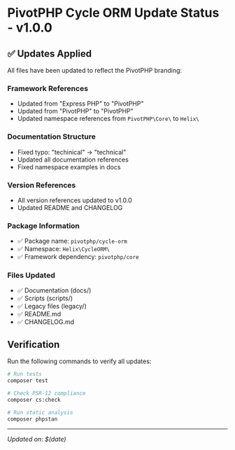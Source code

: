 # PivotPHP Cycle ORM Update Status - v1.0.0

## ✅ Updates Applied

All files have been updated to reflect the PivotPHP branding:

### Framework References
- Updated from "Express PHP" to "PivotPHP"
- Updated from "PivotPHP" to "PivotPHP"
- Updated namespace references from `PivotPHP\Core\` to `Helix\`

### Documentation Structure
- Fixed typo: "techinical" → "technical"
- Updated all documentation references
- Fixed namespace examples in docs

### Version References
- All version references updated to v1.0.0
- Updated README and CHANGELOG

### Package Information
- ✅ Package name: `pivotphp/cycle-orm`
- ✅ Namespace: `Helix\CycleORM\`
- ✅ Framework dependency: `pivotphp/core`

### Files Updated
- ✅ Documentation (docs/)
- ✅ Scripts (scripts/)
- ✅ Legacy files (legacy/)
- ✅ README.md
- ✅ CHANGELOG.md

## Verification
Run the following commands to verify all updates:

```bash
# Run tests
composer test

# Check PSR-12 compliance
composer cs:check

# Run static analysis
composer phpstan
```

---
*Updated on: $(date)*

